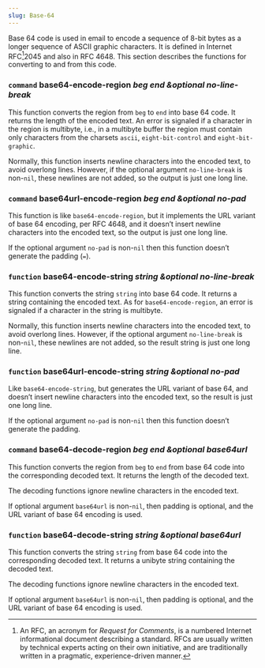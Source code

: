 ```yaml
---
slug: Base-64
---
```


Base 64 code is used in email to encode a sequence of 8-bit bytes as a longer sequence of ASCII graphic characters. It is defined in Internet RFC[^1]2045 and also in RFC 4648. This section describes the functions for converting to and from this code.

### <span className="tag command">`command`</span> **base64-encode-region** *beg end \&optional no-line-break*

This function converts the region from `beg` to `end` into base 64 code. It returns the length of the encoded text. An error is signaled if a character in the region is multibyte, i.e., in a multibyte buffer the region must contain only characters from the charsets `ascii`, `eight-bit-control` and `eight-bit-graphic`.

Normally, this function inserts newline characters into the encoded text, to avoid overlong lines. However, if the optional argument `no-line-break` is non-`nil`, these newlines are not added, so the output is just one long line.

### <span className="tag command">`command`</span> **base64url-encode-region** *beg end \&optional no-pad*

This function is like `base64-encode-region`, but it implements the URL variant of base 64 encoding, per RFC 4648, and it doesn’t insert newline characters into the encoded text, so the output is just one long line.

If the optional argument `no-pad` is non-`nil` then this function doesn’t generate the padding (`=`).

### <span className="tag function">`function`</span> **base64-encode-string** *string \&optional no-line-break*

This function converts the string `string` into base 64 code. It returns a string containing the encoded text. As for `base64-encode-region`, an error is signaled if a character in the string is multibyte.

Normally, this function inserts newline characters into the encoded text, to avoid overlong lines. However, if the optional argument `no-line-break` is non-`nil`, these newlines are not added, so the result string is just one long line.

### <span className="tag function">`function`</span> **base64url-encode-string** *string \&optional no-pad*

Like `base64-encode-string`, but generates the URL variant of base 64, and doesn’t insert newline characters into the encoded text, so the result is just one long line.

If the optional argument `no-pad` is non-`nil` then this function doesn’t generate the padding.

### <span className="tag command">`command`</span> **base64-decode-region** *beg end \&optional base64url*

This function converts the region from `beg` to `end` from base 64 code into the corresponding decoded text. It returns the length of the decoded text.

The decoding functions ignore newline characters in the encoded text.

If optional argument `base64url` is non-`nil`, then padding is optional, and the URL variant of base 64 encoding is used.

### <span className="tag function">`function`</span> **base64-decode-string** *string \&optional base64url*

This function converts the string `string` from base 64 code into the corresponding decoded text. It returns a unibyte string containing the decoded text.

The decoding functions ignore newline characters in the encoded text.

If optional argument `base64url` is non-`nil`, then padding is optional, and the URL variant of base 64 encoding is used.

[^1]: An RFC, an acronym for *Request for Comments*, is a numbered Internet informational document describing a standard. RFCs are usually written by technical experts acting on their own initiative, and are traditionally written in a pragmatic, experience-driven manner.
